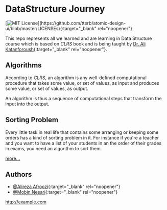 
# DataStructure Journey
[![MIT License](https://img.shields.io/apm/l/atomic-design-ui.svg?)](https://github.com/tterb/atomic-design-ui/blob/master/LICENSEs){:target="_blank" rel="noopener"}

This repo represents all we learned and are learning in Data Structure course which is based on *CLRS* book and is being taught by [Dr. Ali Katanforoush](http://facultymembers.sbu.ac.ir/katanforoush/){:target="_blank" rel="noopener"}.

## Algorithms

According to *CLRS*, an algorithm  is any well-defined computational procedure that takes
some value, or set of values, as input and produces some value, or set of values, as
output.

An algorithm is thus a sequence of computational steps that transform the
input into the output.



## Sorting Problem

Every little task in real life that contains some arranging or keeping some orders has a kind of sorting problem in it. For instance if you're a teacher and you want to have a list of your students in an the order of their grades in exams, you need an algorithm to sort them.

[more...](https://github.com/apri-me/datastructure-journey/tree/master/sorting_problem)
## Authors

- [@Alireza Afroozi](https://www.github.com/apri-me){:target="_blank" rel="noopener"}
- [@Mobin Nesari](https://www.github.com/MobinNesari81){:target="_blank" rel="noopener"}

<a href="http://example.com" target="_blank">http://example.com</a>